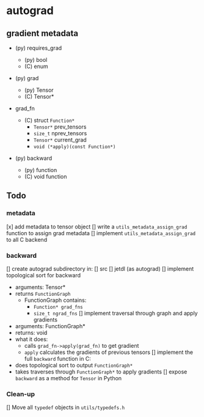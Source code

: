 # autograd

## gradient metadata

- (py) requires_grad
  - (py) bool
  - (C) enum

- (py) grad
  - (py) Tensor
  - (C) Tensor*

- grad_fn
  - (C) struct `Function*`
    - `Tensor*` prev_tensors
    - `size_t` nprev_tensors
    - `Tensor*` current_grad
    - `void (*apply)(const Function*)`

- (py) backward
  - (py) function
  - (C) void function

## Todo

### metadata

[x] add metadata to tensor object
[] write a `utils_metadata_assign_grad` function to assign grad metadata
[] implement `utils_metadata_assign_grad` to all C backend

### backward

[] create autograd subdirectory in:
  [] src
  [] jetdl (as autograd)
[] implement topological sort for backward

- arguments: Tensor*
- returns `FunctionGraph`
  - FunctionGraph contains:
    - `Function* grad_fns`
    - `size_t ngrad_fns`
[] implement traversal through graph and apply gradients
- arguments: FunctionGraph*
- returns: void
- what it does:
  - calls `grad_fn->apply(grad_fn)` to get gradient
  - `apply` calculates the gradients of previous tensors
[] implement the full `backward` function in C:
- does topological sort to output `FunctionGraph*`
- takes traverses through `FunctionGraph*` to apply gradients
[] expose `backward` as a method for `Tensor` in Python

### Clean-up

[] Move all `typedef` objects in `utils/typedefs.h`
